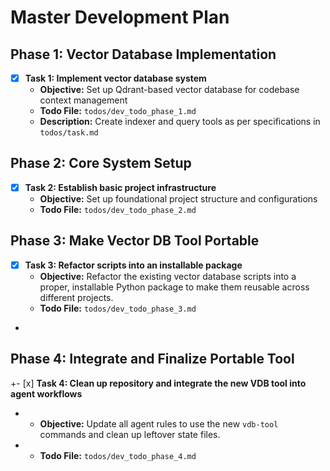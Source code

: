 # Master Development Plan

## Phase 1: Vector Database Implementation
- [x] **Task 1: Implement vector database system**
  - **Objective:** Set up Qdrant-based vector database for codebase context management
  - **Todo File:** `todos/dev_todo_phase_1.md`
  - **Description:** Create indexer and query tools as per specifications in `todos/task.md`

## Phase 2: Core System Setup
- [x] **Task 2: Establish basic project infrastructure**
  - **Objective:** Set up foundational project structure and configurations
  - **Todo File:** `todos/dev_todo_phase_2.md`
 ## Phase 3: Make Vector DB Tool Portable
 - [x] **Task 3: Refactor scripts into an installable package**
   - **Objective:** Refactor the existing vector database scripts into a proper, installable Python package to make them reusable across different projects.
   - **Todo File:** `todos/dev_todo_phase_3.md`
+
## Phase 4: Integrate and Finalize Portable Tool
+- [x] **Task 4: Clean up repository and integrate the new VDB tool into agent workflows**
+  - **Objective:** Update all agent rules to use the new `vdb-tool` commands and clean up leftover state files.
+  - **Todo File:** `todos/dev_todo_phase_4.md`